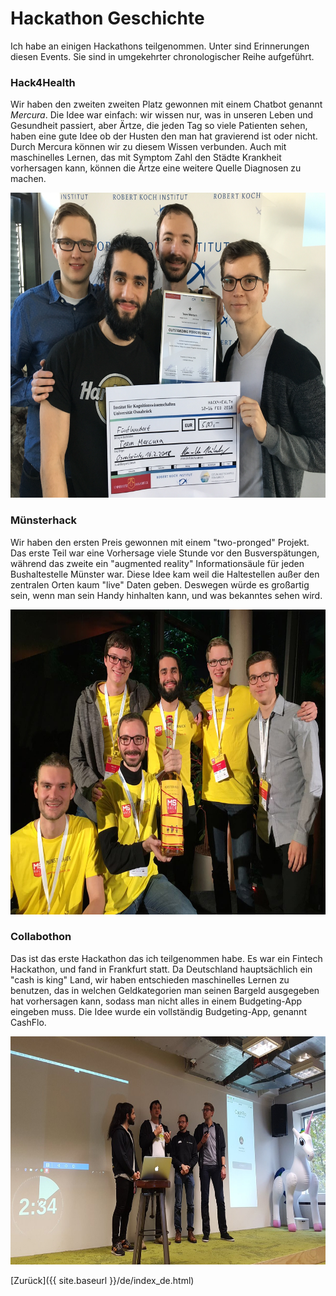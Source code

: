 # Hackathon Geschichte
Ich habe an einigen Hackathons teilgenommen.  Unter sind Erinnerungen diesen Events.  Sie sind in umgekehrter chronologischer Reihe aufgeführt.

### Hack4Health
Wir haben den zweiten zweiten Platz gewonnen mit einem Chatbot genannt *Mercura*.  Die Idee war einfach: wir wissen nur, was in unseren Leben und Gesundheit passiert, aber Ärtze, die jeden Tag so viele Patienten sehen, haben eine gute Idee ob der Husten den man hat gravierend ist oder nicht.  Durch Mercura können wir zu diesem Wissen verbunden.  Auch mit maschinelles Lernen, das mit Symptom Zahl den Städte Krankheit vorhersagen kann, können die Ärtze eine weitere Quelle Diagnosen zu machen.


<!---Placed second with a chatbot named *Mercura*.  The idea was simple: we only know about how we feel ourselves, but doctors see many patients a day and have a good idea whether or not the cough you have right now is serious.  So through Mercura, we connect patients to the doctor's knowledge.  Throw in some diease prediction based on symptom counts in cities, and the doctors also have an extra source of information to make diagnoses.-->
<img src="/imgs/Hack4Health.JPG" alt="Hack4Health" width="650" height="488">
<!---![Hack4Health]({{ site.baseurl }}/imgs/Hack4Health.jpg =100x20)-->

### Münsterhack
Wir haben den ersten Preis gewonnen mit einem "two-pronged" Projekt.  Das erste Teil war eine Vorhersage viele Stunde vor den Busverspätungen, während das zweite ein "augmented reality" Informationsäule für jeden Bushaltestelle Münster war.  Diese Idee kam weil die Haltestellen außer den zentralen Orten kaum "live" Daten geben.  Deswegen würde es großartig sein, wenn man sein Handy hinhalten kann, und was bekanntes sehen wird.

<!---Placed first with a two-pronged project.  The first part was prediction of bus delays many hours into the future, while the second was an augmented reality display to be shown at any bus stop in Münster.  This idea came about because some bus stops outside of the main areas don't have live displays, so it'd be great to be able to hold up your phone and instantly get that feedback we are familiar with.-->
<img src="/imgs/Muensterhack.JPG" alt="Münsterhack" width="650" height="488">
<!---![Münsterhack]({{ site.baseurl }}/imgs/Muensterhack.jpg =100x20)-->

### Collabothon
Das ist das erste Hackathon das ich teilgenommen habe.  Es war ein Fintech Hackathon, und fand in Frankfurt statt.  Da Deutschland hauptsächlich ein "cash is king" Land, wir haben entschieden maschinelles Lernen zu benutzen, das in welchen Geldkategorien man seinen Bargeld ausgegeben hat vorhersagen kann, sodass man nicht alles in einem Budgeting-App eingeben muss.  Die Idee wurde ein vollständig Budgeting-App, genannt CashFlo.

<!---First hackathon I went to.  It was fintech themed, and took place in Frankfurt.  Since Germany is mainly still a "cash is king" country, we decied to use machine learning to try and predict where people spend their cash, so that they don't have to manually input it into budgeting apps.  The idea developed into an entire budgeting app on its own, called CashFlo.-->
<img src="/imgs/Collabothon.jpg" alt="Collabothon" width="650" height="365">
<!---![Collabothon]({{ site.baseurl }}/imgs/Collabothon.jpg =100x20)-->


[Zurück]({{ site.baseurl }}/de/index_de.html)